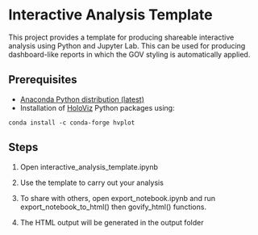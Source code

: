 # Interactive Analysis Template

This project provides a template for producing shareable interactive analysis using Python and Jupyter Lab. This can be used for producing dashboard-like reports in which the GOV styling is automatically applied.

## Prerequisites

* [Anaconda Python distribution (latest)](https://www.anaconda.com/products/individual)
* Installation of [HoloViz](https://holoviz.org/) Python packages using:
```
conda install -c conda-forge hvplot
```

## Steps

1. Open interactive_analysis_template.ipynb 

2. Use the template to carry out your analysis

3. To share with others, open export_notebook.ipynb and run export_notebook_to_html() then govify_html() functions. 

4. The HTML output will be generated in the output folder